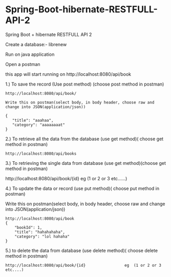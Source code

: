 # Spring-Boot-hibernate-RESTFULL-API-2
Spring Boot + hibernate RESTFULL API 2


Create a database:- librenew


Run on java application


Open a postman

this app will start running on http://localhost:8080/api/book


1.) To save the record (Use post method) (choose post method in postman)


    http://localhost:8080/api/book/

    Write this on postman(select body, in body header, choose raw and change into JSON(application/json))

    {
       "title": "aaahaa",
       "category": "aaaaaaaat"
    }


2.) To retrieve all the data from the database (use get method)( choose get method in postman)


    http://localhost:8080/api/books

3.) To retrieving the single data from database (use get method)(choose get method in postman)


   http://localhost:8080/api/book/{id}               eg (1 or 2 or 3 etc......)
   
   
4.) To update the data or record (use put method)( choose put method in postman)


   Write this on postman(select body, in body header, choose raw and change into JSON(application/json))


    http://localhost:8080/api/book        
    {  
        "bookId": 1,
        "title": "hahahahaha",
        "category": "lol hahaha"
    }


5.) to delete the data from database (use delete method)( choose delete method in postman)


    http://localhost:8080/api/book/{id}                 eg  (1 or 2 or 3 etc....)

